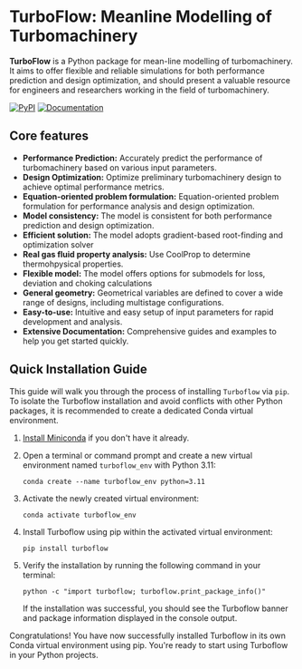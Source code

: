 
# TurboFlow: Meanline Modelling of Turbomachinery

**TurboFlow** is a Python package for mean-line modelling of turbomachinery. It aims to offer flexible and reliable simulations for both performance prediction and design optimization, and should present a valuable resource for engineers and researchers working in the field of turbomachinery.

[![PyPI](https://img.shields.io/pypi/v/turboflow.svg)](https://pypi.org/project/turboflow/)
[![Documentation](https://img.shields.io/badge/docs-latest-blue.svg)](https://turbo-sim.github.io/TurboFlow/)

## Core features

- **Performance Prediction:** Accurately predict the performance of turbomachinery based on various input parameters.
- **Design Optimization:** Optimize preliminary turbomachinery design to achieve optimal performance metrics.
- **Equation-oriented problem formulation:** Equation-oriented problem formulation for performance analysis and design optimization.
- **Model consistency:** The model is consistent for both performance prediction and design optimization.
- **Efficient solution:** The model adopts gradient-based root-finding and optimization solver
- **Real gas fluid property analysis:** Use CoolProp to determine thermohpysical properties.
- **Flexible model:** The model offers options for submodels for loss, deviation and choking calculations
- **General geometry:** Geometrical variables are defined to cover a wide range of designs, including multistage configurations.  
- **Easy-to-use:** Intuitive and easy setup of input parameters for rapid development and analysis. 
- **Extensive Documentation:** Comprehensive guides and examples to help you get started quickly.


## Quick Installation Guide

This guide will walk you through the process of installing `Turboflow` via `pip`. To isolate the Turboflow installation and avoid conflicts with other Python packages, it is recommended to create a dedicated Conda virtual environment.

1. [Install Miniconda](https://docs.anaconda.com/free/miniconda/miniconda-install/) if you don't have it already.

2. Open a terminal or command prompt and create a new virtual environment named `turboflow_env` with Python 3.11:
   ```
   conda create --name turboflow_env python=3.11
   ```

3. Activate the newly created virtual environment:
   ```
   conda activate turboflow_env
   ```

4. Install Turboflow using pip within the activated virtual environment:
   ```
   pip install turboflow
   ```

5. Verify the installation by running the following command in your terminal:
   ```
   python -c "import turboflow; turboflow.print_package_info()"
   ```

   If the installation was successful, you should see the Turboflow banner and package information displayed in the console output.

Congratulations! You have now successfully installed Turboflow in its own Conda virtual environment using pip. You're ready to start using Turboflow in your Python projects.




